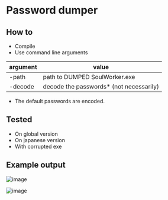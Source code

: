 # Password dumper 

## How to

- Compile
- Use command line arguments

| argument | value                                   |
| -------- | --------------------------------------- |
| -path    | path to DUMPED SoulWorker.exe           |
| -decode  | decode the passwords* (not necessarily) |

* The default passwords are encoded.

## Tested

- On global version
- On japanese version
- With corrupted exe

## Example output

![image](https://user-images.githubusercontent.com/10461884/161756776-48cd9fca-f9ab-4f7a-8d37-b1fc7765ca63.png)

![image](https://user-images.githubusercontent.com/10461884/161756899-ca7276cc-30fb-42e3-ba55-772af37c393f.png)